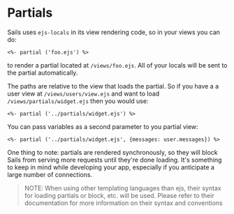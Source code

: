 # Partials

Sails uses `ejs-locals` in its view rendering code, so in your views you can do:

```
<%- partial ('foo.ejs') %> 
```

to render a partial located at `/views/foo.ejs`. All of your locals will be sent to the partial automatically.

The paths are relative to the view that loads the partial. So if you have a a user view at `/views/users/view.ejs` and want to load `/views/partials/widget.ejs` then you would use:

```
<%- partial ('../partials/widget.ejs') %> 
```

You can pass variables as a second parameter to you partial view:
```
<%- partial ('../partials/widget.ejs', {messages: user.messages}) %> 
```

One thing to note: partials are rendered synchronously, so they will block Sails from serving more requests until they're done loading. It's something to keep in mind while developing your app, especially if you anticipate a large number of connections.

> NOTE: When using other templating languages than ejs, their syntax for loading partials or block, etc. will be used. Please refer to their documentation for more information on their syntax and conventions


<docmeta name="displayName" value="Partials">

